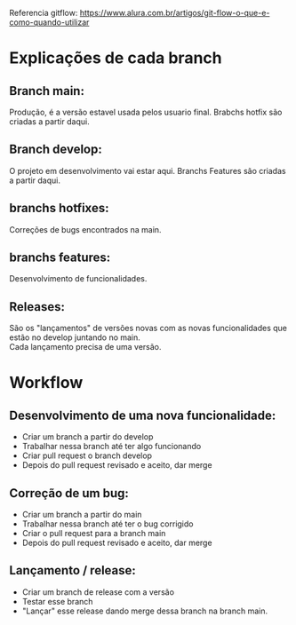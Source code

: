 Referencia gitflow: https://www.alura.com.br/artigos/git-flow-o-que-e-como-quando-utilizar

# Explicações de cada branch
## Branch main:
Produção, é a versão estavel usada pelos usuario final. Brabchs hotfix são criadas a partir daqui.

## Branch develop:
O projeto em desenvolvimento vai estar aqui. Branchs Features são criadas a partir daqui.  

## branchs hotfixes:
Correções de bugs encontrados na main.  

## branchs features:
Desenvolvimento de funcionalidades.  

## Releases:
São os "lançamentos" de versões novas com as novas funcionalidades que estão no develop juntando no main.  
Cada lançamento precisa de uma versão.  

# Workflow
## Desenvolvimento de uma nova funcionalidade:
* Criar um branch a partir do develop
* Trabalhar nessa branch até ter algo funcionando
* Criar pull request o branch develop
* Depois do pull request revisado e aceito, dar merge

## Correção de um bug:
* Criar um branch a partir do main
* Trabalhar nessa branch até ter o bug corrigido
* Criar o pull request para a branch main
* Depois do pull request revisado e aceito, dar merge

## Lançamento / release:
* Criar um branch de release com a versão
* Testar esse branch
* "Lançar" esse release dando merge dessa branch na branch main.
